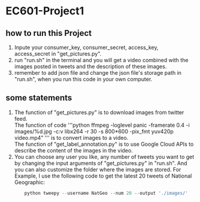 # EC601-Project1
## how to run this Project
1. Inpute your consumer_key, consumer_secret, access_key, access_secret in "get_pictures.py".  
2. run "run.sh" in the terminal and you will get a video combined with the images posted in tweets and the description of these images.  
3. remember to add json file and change the json file's storage path in "run.sh", when you run this code in your own computer.  
## some statements
1. The function of "get_pictures.py" is to download images from twitter feed.  
   The function of code 
'''python
ffmpeg -loglevel panic -framerate 0.4 -i images/%d.jpg -c:v libx264 -r 30 -s 800*600 -pix_fmt yuv420p video.mp4" 
'''
is to convert images to a video.  
   The function of "get_label_annotation.py" is to use Google Cloud APIs to describe the content of the images in the video.  
2. You can choose any user you like, any number of tweets you want to get by changing the input arguments of "get_pictures.py" in "run.sh". And you can also customize the folder where the images are stored. For Example, I use the following code to  get the latest 20 tweets of National Geographic:  
```python
       python tweepy --username NatGeo --num 20 --output './images/'
```
